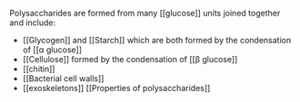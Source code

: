 
Polysaccharides are formed from many [[glucose]] units joined together and include:
+ [[Glycogen]] and [[Starch]] which are both formed by the condensation of [[α glucose]]
+ [[Cellulose]] formed by the condensation of [[β glucose]]
+ [[chitin]]
+ [[Bacterial cell walls]]
+ [[exoskeletons]]
[[Properties of polysaccharides]]